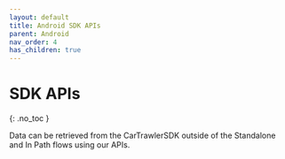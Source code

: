 ```yaml
---
layout: default
title: Android SDK APIs
parent: Android
nav_order: 4
has_children: true
---
```


# SDK APIs

{: .no_toc }

Data can be retrieved from the CarTrawlerSDK outside of the Standalone and In Path flows using our APIs. 
